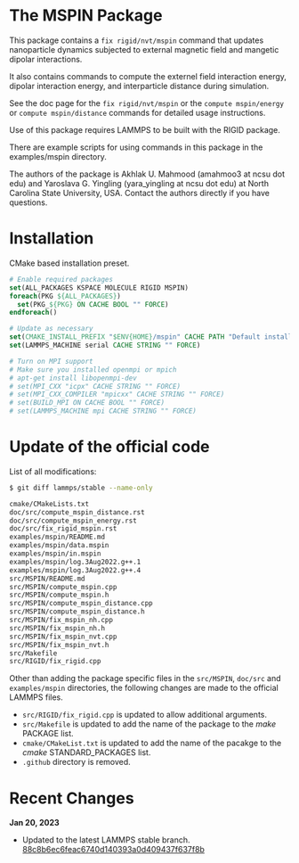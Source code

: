 # The MSPIN Package
This package contains a `fix rigid/nvt/mspin` command that updates nanoparticle
dynamics subjected to external magnetic field and mangetic dipolar interactions.

It also contains commands to compute the externel field interaction energy,
dipolar interaction energy, and interparticle distance during simulation.

See the doc page for the `fix rigid/nvt/mspin` or the `compute mspin/energy`
or `compute mspin/distance` commands for detailed usage instructions.

Use of this package requires LAMMPS to be built with the RIGID package.

There are example scripts for using commands in this package in the
examples/mspin directory.

The authors of the package is Akhlak U. Mahmood (amahmoo3 at ncsu dot edu)
and Yaroslava G. Yingling (yara_yingling at ncsu dot edu) at North Carolina
State University, USA. Contact the authors directly if you have questions.

# Installation
CMake based installation preset.

```cmake
# Enable required packages
set(ALL_PACKAGES KSPACE MOLECULE RIGID MSPIN)
foreach(PKG ${ALL_PACKAGES})
  set(PKG_${PKG} ON CACHE BOOL "" FORCE)
endforeach()

# Update as necessary
set(CMAKE_INSTALL_PREFIX "$ENV{HOME}/mspin" CACHE PATH "Default install path" FORCE)
set(LAMMPS_MACHINE serial CACHE STRING "" FORCE)

# Turn on MPI support
# Make sure you installed openmpi or mpich
# apt-get install libopenmpi-dev
# set(MPI_CXX "icpx" CACHE STRING "" FORCE)
# set(MPI_CXX_COMPILER "mpicxx" CACHE STRING "" FORCE)
# set(BUILD_MPI ON CACHE BOOL "" FORCE)
# set(LAMMPS_MACHINE mpi CACHE STRING "" FORCE)
```

# Update of the official code
List of all modifications:
```sh
$ git diff lammps/stable --name-only

cmake/CMakeLists.txt
doc/src/compute_mspin_distance.rst
doc/src/compute_mspin_energy.rst
doc/src/fix_rigid_mspin.rst
examples/mspin/README.md
examples/mspin/data.mspin
examples/mspin/in.mspin
examples/mspin/log.3Aug2022.g++.1
examples/mspin/log.3Aug2022.g++.4
src/MSPIN/README.md
src/MSPIN/compute_mspin.cpp
src/MSPIN/compute_mspin.h
src/MSPIN/compute_mspin_distance.cpp
src/MSPIN/compute_mspin_distance.h
src/MSPIN/fix_mspin_nh.cpp
src/MSPIN/fix_mspin_nh.h
src/MSPIN/fix_mspin_nvt.cpp
src/MSPIN/fix_mspin_nvt.h
src/Makefile
src/RIGID/fix_rigid.cpp
```

Other than adding the package specific files in the `src/MSPIN`, `doc/src` and `examples/mspin` directories, the following
changes are made to the official LAMMPS files.

- `src/RIGID/fix_rigid.cpp` is updated to allow additional arguments.
- `src/Makefile` is updated to add the name of the package to the *make* PACKAGE list.
- `cmake/CMakeList.txt` is updated to add the name of the pacakge to the *cmake* STANDARD_PACKAGES list.
- `.github` directory is removed.

# Recent Changes
**Jan 20, 2023**
- Updated to the latest LAMMPS stable branch.
[88c8b6ec6feac6740d140393a0d409437f637f8b](https://github.com/lammps/lammps/commit/88c8b6ec6feac6740d140393a0d409437f637f8b)

